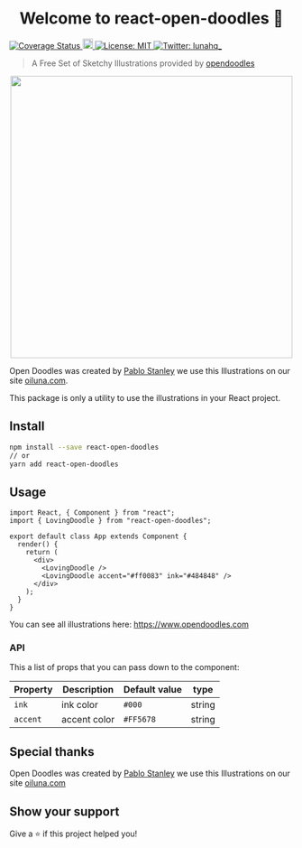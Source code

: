 <h1 align="center">Welcome to react-open-doodles 👋</h1>
<p>
  <a href='https://coveralls.io/github/lunahq/react-open-doodles?branch=master'>
    <img src='https://coveralls.io/repos/github/lunahq/react-open-doodles/badge.svg?branch=master' alt='Coverage Status' />
  </a>
  <a href="https://badge.fury.io/js/react-open-doodles">
    <img src="https://badge.fury.io/js/react-open-doodles.svg" alt="npm version" height="18">
  </a>
  <a href="#" target="_blank">
    <img alt="License: MIT" src="https://img.shields.io/badge/License-MIT-yellow.svg" />
  </a>
  <a href="https://twitter.com/lunahq_" target="_blank">
    <img alt="Twitter: lunahq_" src="https://img.shields.io/twitter/follow/lunahq_.svg?style=social" />
  </a>
</p>

> A Free Set of Sketchy Illustrations provided by [opendoodles](https://www.opendoodles.com)

<p align="center" >
<img  src="https://opendoodles.s3-us-west-1.amazonaws.com/coffee.gif" width="500" >
</p>

Open Doodles was created by [Pablo Stanley](https://twitter.com/pablostanley) we use this Illustrations on our site [oiluna.com](https://oiluna.com).

This package is only a utility to use the illustrations in your React project.

## Install

```bash
npm install --save react-open-doodles
// or
yarn add react-open-doodles
```

## Usage

```tsx
import React, { Component } from "react";
import { LovingDoodle } from "react-open-doodles";

export default class App extends Component {
  render() {
    return (
      <div>
        <LovingDoodle />
        <LovingDoodle accent="#ff0083" ink="#484848" />
      </div>
    );
  }
}
```

You can see all illustrations here: https://www.opendoodles.com

### API

This a list of props that you can pass down to the component:

| Property | Description  | Default value | type   |
| -------- | ------------ | ------------- | ------ |
| `ink`    | ink color    | `#000`        | string |
| `accent` | accent color | `#FF5678`     | string |

## Special thanks

Open Doodles was created by [Pablo Stanley](https://twitter.com/pablostanley) we use this Illustrations on our site [oiluna.com](https://oiluna.com)

## Show your support

Give a ⭐️ if this project helped you!

